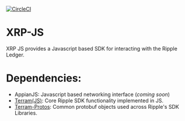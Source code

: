[![CircleCI](https://img.shields.io/circleci/build/github/xpring-eng/Xpring-JS/master?style=flat-square&token=8f614950de4d2dc800bb51710667bbd90d82dda3)](https://circleci.com/gh/xpring-eng/Xpring-JS)


# XRP-JS
XRP JS provides a Javascript based SDK for interacting with the Ripple Ledger.

# Dependencies:
* AppianJS: Javascript based networking interface (_coming soon_)
* [Terram(JS)](https://github.com/xpring-eng/terram): Core Ripple SDK functionality implemented in JS.
* [Terram-Protos](https://github.com/xpring-eng/terram-protos): Common protobuf objects used across Ripple's SDK Libraries.
